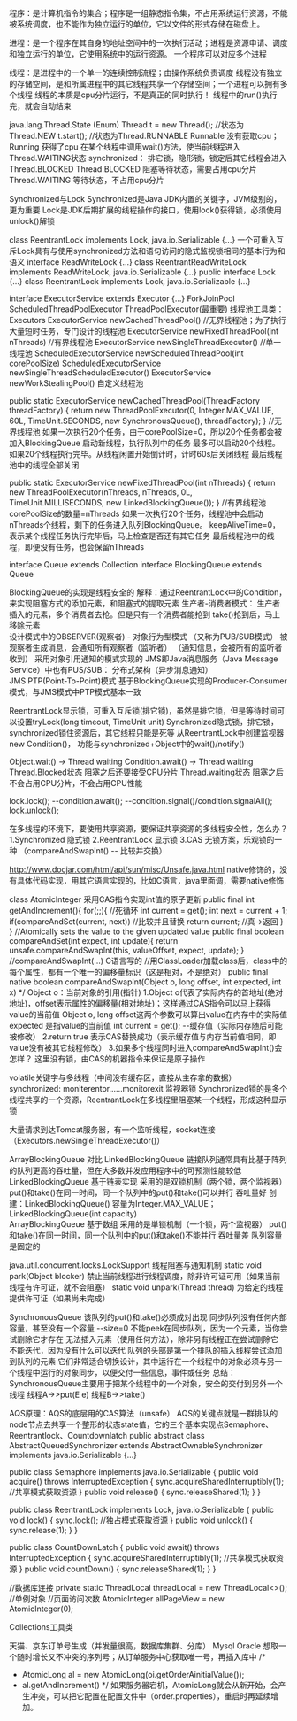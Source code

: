 程序：是计算机指令的集合；程序是一组静态指令集，不占用系统运行资源，不能被系统调度，也不能作为独立运行的单位，它以文件的形式存储在磁盘上。

进程：是一个程序在其自身的地址空间中的一次执行活动；进程是资源申请、调度和独立运行的单位，它使用系统中的运行资源。
        一个程序可以对应多个进程
        
线程：是进程中的一个单一的连续控制流程；由操作系统负责调度
        线程没有独立的存储空间，是和所属进程中的其它线程共享一个存储空间；一个进程可以拥有多个线程
        线程的本质是cpu分片运行，不是真正的同时执行！
        线程中的run()执行完，就会自动结束


java.lang.Thread.State (Enum)
Thread t = new Thread();  //状态为Thread.NEW
t.start();  //状态为Thread.RUNNABLE
    Runnable 没有获取cpu；Running 获得了cpu
    在某个线程中调用wait()方法，使当前线程进入Thread.WAITING状态
    synchronized： 排它锁，隐形锁，锁定后其它线程会进入Thread.BLOCKED
Thread.BLOCKED   阻塞等待状态，需要占用cpu分片
Thread.WAITING   等待状态，不占用cpu分片


Synchronized与Lock
Synchronized是Java JDK内置的关键字，JVM级别的，更为重要
Lock是JDK后期扩展的线程操作的接口，使用lock()获得锁，必须使用unlock()解锁


class ReentrantLock implements Lock, java.io.Serializable {...}
    一个可重入互斥Lock具有与使用synchronized方法和语句访问的隐式监视锁相同的基本行为和语义
interface ReadWriteLock {...}
class ReentrantReadWriteLock implements ReadWriteLock, java.io.Serializable {...}
public interface Lock {...}
class ReentrantLock implements Lock, java.io.Serializable {...}


interface ExecutorService extends Executor {...}
    ForkJoinPool
    ScheduledThreadPoolExecutor
    ThreadPoolExecutor(最重要)
线程池工具类：Executors 
    ExecutorService newCachedThreadPool()  //无界线程池；为了执行大量短时任务，专门设计的线程池
    ExecutorService newFixedThreadPool(int nThreads)  //有界线程池
    ExecutorService newSingleThreadExecutor()  //单一线程池
    ScheduledExecutorService newScheduledThreadPool(int corePoolSize)
    ScheduledExecutorService newSingleThreadScheduledExecutor()
    ExecutorService newWorkStealingPool()
自定义线程池

public static ExecutorService newCachedThreadPool(ThreadFactory threadFactory) {
        return new ThreadPoolExecutor(0, Integer.MAX_VALUE,
                                      60L, TimeUnit.SECONDS,
                                      new SynchronousQueue<Runnable>(),
                                      threadFactory);
    }
//无界线程池
如果一次执行20个任务，由于corePoolSize=0，所以20个任务都会被加入BlockingQueue
启动新线程，执行队列中的任务
最多可以启动20个线程。
如果20个线程执行完毕。从线程闲置开始倒计时，计时60s后关闭线程
最后线程池中的线程全部关闭

public static ExecutorService newFixedThreadPool(int nThreads) {
        return new ThreadPoolExecutor(nThreads, nThreads,
                                      0L, TimeUnit.MILLISECONDS,
                                      new LinkedBlockingQueue<Runnable>());
    }
//有界线程池
corePoolSize的数量=nThreads
如果一次执行20个任务，线程池中会启动nThreads个线程，剩下的任务进入队列BlockingQueue。
keepAliveTime=0，表示某个线程任务执行完毕后，马上检查是否还有其它任务
最后线程池中的线程，即便没有任务，也会保留nThreads


interface Queue<E> extends Collection<E> 
interface BlockingQueue<E> extends Queue<E>

BlockingQueue的实现是线程安全的
    解释：通过ReentrantLock中的Condition，来实现阻塞方式的添加元素，和阻塞式的提取元素
生产者-消费者模式：
    生产者插入的元素，多个消费者去抢。但是只有一个消费者能抢到
    take()抢到后，马上移除元素    
设计模式中的OBSERVER(观察者) - 对象行为型模式 （又称为PUB/SUB模式）
    被观察者生成消息，会通知所有观察者（监听者）  （通知信息，会被所有的监听者收到）
    采用对象引用通知的模式实现的
JMS即Java消息服务（Java Message Service）中也有PUS/SUB：
    分布式架构（异步消息通知）   
JMS PTP(Point-To-Point)模式
基于BlockingQueue实现的Producer-Consumer模式，与JMS模式中PTP模式基本一致


ReentrantLock显示锁，可重入互斥锁(排它锁)，虽然是排它锁，但是等待时间可以设置tryLock(long timeout, TimeUnit unit)
Synchronized隐式锁，排它锁，synchronized锁住资源后，其它线程只能是死等
从ReentrantLock中创建监视器new Condition()， 功能与synchronized+Object中的wait()/notify()


Object.wait() -> Thread waiting
Condition.await() -> Thread waiting 
    Thread.Blocked状态 阻塞之后还要接受CPU分片
    Thread.waiting状态 阻塞之后不会占用CPU分片，不会占用CPU性能
    
lock.lock();
    --condition.await();
    --condition.signal()/condition.signalAll();
lock.unlock();


在多线程的环境下，要使用共享资源，要保证共享资源的多线程安全性，怎么办？
1.Synchronized 隐式锁
2.ReentrantLock 显示锁
3.CAS  无锁方案，乐观锁的一种 （compareAndSwapInt() -- 比较并交换）


http://www.docjar.com/html/api/sun/misc/Unsafe.java.html
native修饰的，没有具体代码实现，用其它语言实现的，比如C语言，java里面调，需要native修饰

class AtomicInteger  采用CAS指令实现int值的原子更新
public final int getAndIncrement(){
    for(;;){  //死循环
        int current = get();
        int next = current + 1;
        if(compareAndSet(current, next)) //比较并且替换
            return current;  //真->返回
    }
}
//Atomically sets the value to the given updated value
public final boolean compareAndSet(int expect, int update){
    return unsafe.compareAndSwapInt(this, valueOffset, expect, update);
}
//compareAndSwapInt(...) C语言写的 
//用ClassLoader加载class后，class中的每个属性，都有一个唯一的偏移量标识（这是相对，不是绝对）
public final native boolean compareAndSwapInt(Object o, long offset,
                                                int expected,
                                                int x)
*/ Object o：当前对象的引用(指针) 
1.Object o代表了实际内存的首地址(绝对地址)，offset表示属性的偏移量(相对地址)；这样通过CAS指令可以马上获得value的当前值
  Object o, long offset这两个参数可以算出value在内存中的实际值
  expected 是指value的当前值  int current = get();  --缓存值（实际内存随后可能被修改）
2.return true 表示CAS替换成功（表示缓存值与内存当前值相同，即value没有被其它线程修改）
3.如果多个线程同时进入compareAndSwapInt()会怎样？
    这里没有锁，由CAS的机器指令来保证是原子操作

volatile关键字与多线程（中间没有缓存区，直接从主存拿的数据）
synchronized: moniterentor......monitorexit 监视器锁
Synchronized锁的是多个线程共享的一个资源，ReentrantLock在多线程里阻塞某一个线程，形成这种显示锁

大量请求到达Tomcat服务器，有一个监听线程，socket连接（Executors.newSingleThreadExecutor()）


ArrayBlockingQueue 对比 LinkedBlockingQueue
链接队列通常具有比基于阵列的队列更高的吞吐量，但在大多数并发应用程序中的可预测性能较低
LinkedBlockingQueue 基于链表实现
                    采用的是双锁机制（两个锁，两个监视器）
                    put()和take()在同一时间，同一个队列中的put()和take()可以并行
                    吞吐量好
                    创建：LinkedBlockingQueue() 容量为Integer.MAX_VALUE；LinkedBlockingQueue(int capacity)    
ArrayBlockingQueue 基于数组
                   采用的是単锁机制（一个锁，两个监视器）
                   put()和take()在同一时间，同一个队列中的put()和take()不能并行
                   吞吐量差
                   队列容量是固定的


java.util.concurrent.locks.LockSupport  线程阻塞与通知机制 
static void park(Object blocker)
        禁止当前线程进行线程调度，除非许可证可用（如果当前线程有许可证，就不会阻塞）
static void unpark(Thread thread)
        为给定的线程提供许可证（如果尚未完成）


SynchronousQueue
    该队列的put()和take()必须成对出现
    同步队列没有任何内部容量，甚至没有一个容量 --size=0
    不能peek在同步队列，因为一个元素，当你尝试删除它才存在
    无法插入元素（使用任何方法），除非另有线程正在尝试删除它
    不能迭代，因为没有什么可以迭代
    队列的头部是第一个排队的插入线程尝试添加到队列的元素
    它们非常适合切换设计，其中运行在一个线程中的对象必须与另一个线程中运行的对象同步，以便交付一些信息，事件或任务
    总结：SynchronousQueue<E>主要用于把某个线程中的一个对象，安全的交付到另外一个线程
            线程A->>put(E e)    线程B->>take()


AQS原理：AQS的底层用的CAS算法（unsafe）
AQS的关键点就是一群排队的node节点去共享一个整形的状态state值，它的三个基本实现点Semaphore、Reentrantlock、Countdownlatch
public abstract class AbstractQueuedSynchronizer
    extends AbstractOwnableSynchronizer
    implements java.io.Serializable {...}

public class Semaphore implements java.io.Serializable {
    public void acquire() throws InterruptedException {
            sync.acquireSharedInterruptibly(1);  //共享模式获取资源
        }
    public void release() {
            sync.releaseShared(1);
        }
}

public class ReentrantLock implements Lock, java.io.Serializable {
    public void lock() {
            sync.lock();    //独占模式获取资源
        }
    public void unlock() {
            sync.release(1);
        }
}

public class CountDownLatch {
    public void await() throws InterruptedException {
            sync.acquireSharedInterruptibly(1);  //共享模式获取资源
        }
    public void countDown() {
            sync.releaseShared(1);
        }
}


//数据库连接
private static ThreadLocal<Connection> threadLocal = new ThreadLocal<>(); //单例对象
//页面访问次数
AtomicInteger allPageView = new AtomicInteger(0);

Collections工具类

天猫、京东订单号生成（并发量很高，数据库集群、分库）
Mysql
Oracle
想取一个随时增长又不冲突的序列号；从订单服务中心获取唯一号，再插入库中
/*
 * AtomicLong al = new AtomicLong(oi.getOrderAinitialValue());
 * al.getAndIncrement()
*/
如果服务器宕机，AtomicLong就会从新开始，会产生冲突，可以把它配置在配置文件中（order.properties），重启时再延续增加。
